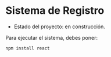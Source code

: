 <h1> Sistema de Registro</h1>

- Estado del proyecto: en construcción.

Para ejecutar el sistema, debes poner:

```npm install react```

